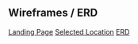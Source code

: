 
## Wireframes / ERD
[Landing Page](https://wireframe.cc/nxWe1b)
[Selected Location](https://wireframe.cc/rjNLqm)
[ERD](https://wireframe.cc/zCdouD)
